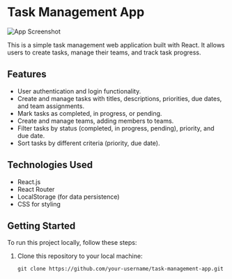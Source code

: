 # Task Management App

![App Screenshot](screenshot.png)

This is a simple task management web application built with React. It allows users to create tasks, manage their teams, and track task progress.

## Features

- User authentication and login functionality.
- Create and manage tasks with titles, descriptions, priorities, due dates, and team assignments.
- Mark tasks as completed, in progress, or pending.
- Create and manage teams, adding members to teams.
- Filter tasks by status (completed, in progress, pending), priority, and due date.
- Sort tasks by different criteria (priority, due date).

## Technologies Used

- React.js
- React Router
- LocalStorage (for data persistence)
- CSS for styling

## Getting Started

To run this project locally, follow these steps:

1. Clone this repository to your local machine:

   ```shell
   git clone https://github.com/your-username/task-management-app.git
